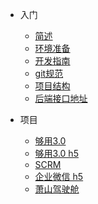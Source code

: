 * 入门

  * [简述](README.md)
  * [环境准备](base/quickstart.md)
  * [开发指南](base/rule.md)
  * [git规范](git/content.md)
  * [项目结构](base/directory.md)
  * [后端接口地址](base/api.md)

* 项目
  * [够用3.0](gouuse/quick.md)
  * [够用3.0 h5](gouuse_h5/quick.md)
  * [SCRM](scrm/quick.md)
  * [企业微信 h5](qiyeweixin/quick.md)
  * [萧山驾驶舱](xs_driving/quick.md)
